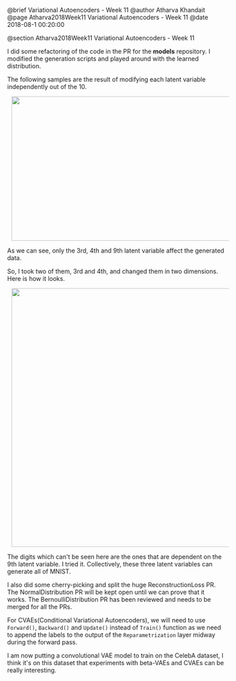 @brief Variational Autoencoders - Week 11
@author Atharva Khandait
@page Atharva2018Week11 Variational Autoencoders - Week 11
@date 2018-08-1 00:20:00

@section Atharva2018Week11 Variational Autoencoders - Week 11

I did some refactoring of the code in the PR for the **models** repository. I modified the generation scripts and played around with the learned distribution.

The following samples are the result of modifying each latent variable independently out of the 10.
<p>
<img src = "images/allLatent.jpg" width = "600" height = "335" hspace = "10"/>
</p>
As we can see, only the 3rd, 4th and 9th latent variable affect the generated data.

So, I took two of them, 3rd and 4th, and changed them in two dimensions. Here is how it looks.
<p>
<img src = "images/2dLatent.jpg" width = "600" height = "600" hspace = "10"/>
</p>
The digits which can't be seen here are the ones that are dependent on the 9th latent variable. I tried it. Collectively, these three latent variables can generate all of MNIST.

I also did some cherry-picking and split the huge ReconstructionLoss PR. The NormalDistribution PR will be kept open until we can prove that it works. The BernoulliDistribution PR has been reviewed and needs to be merged for all the PRs.

For CVAEs(Conditional Variational Autoencoders), we will need to use `Forward()`, `Backward()` and `Update()` instead of `Train()` function as we need to append the labels to the output of the `Reparametrization` layer midway during the forward pass.

I am now putting a convolutional VAE model to train on the CelebA dataset, I think it's on this dataset that experiments with beta-VAEs and CVAEs can be really interesting.
